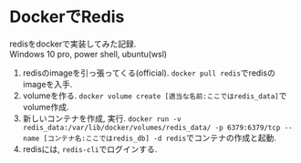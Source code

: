 # DockerでRedis
redisをdockerで実装してみた記録.  
Windows 10 pro, power shell, ubuntu(wsl)
1. redisのimageを引っ張ってくる(official). `docker pull redis`でredisのimageを入手.
2. volumeを作る. `docker volume create [適当な名前:ここではredis_data]`でvolume作成.
3. 新しいコンテナを作成, 実行. `docker run -v redis_data:/var/lib/docker/volumes/redis_data/ -p 6379:6379/tcp --name [コンテナ名:ここではredis_db] -d redis`でコンテナの作成と起動.
4. redisには, `redis-cli`でログインする.
